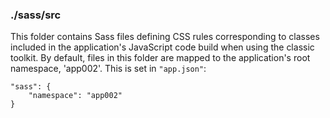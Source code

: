 ### ./sass/src

This folder contains Sass files defining CSS rules corresponding to classes
included in the application's JavaScript code build when using the classic toolkit.
By default, files in this folder are mapped to the application's root namespace, 'app002'.
This is set in `"app.json"`:

    "sass": {
        "namespace": "app002"
    }